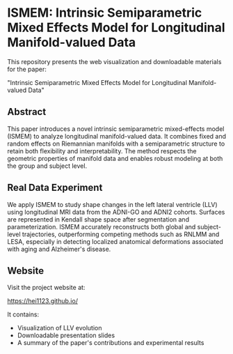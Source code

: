 # ISMEM: Intrinsic Semiparametric Mixed Effects Model for Longitudinal Manifold-valued Data

This repository presents the web visualization and downloadable materials for the paper:

"Intrinsic Semiparametric Mixed Effects Model for Longitudinal Manifold-valued Data"

## Abstract

This paper introduces a novel intrinsic semiparametric mixed-effects model (ISMEM) to analyze longitudinal manifold-valued data. It combines fixed and random effects on Riemannian manifolds with a semiparametric structure to retain both flexibility and interpretability. The method respects the geometric properties of manifold data and enables robust modeling at both the group and subject level.

## Real Data Experiment

We apply ISMEM to study shape changes in the left lateral ventricle (LLV) using longitudinal MRI data from the ADNI-GO and ADNI2 cohorts. Surfaces are represented in Kendall shape space after segmentation and parameterization. ISMEM accurately reconstructs both global and subject-level trajectories, outperforming competing methods such as RNLMM and LESA, especially in detecting localized anatomical deformations associated with aging and Alzheimer's disease.

## Website

Visit the project website at:

https://hei1123.github.io/

It contains:

- Visualization of LLV evolution
- Downloadable presentation slides
- A summary of the paper's contributions and experimental results


